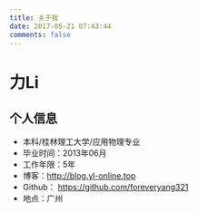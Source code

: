 ```yaml
---
title: 关于我
date: 2017-05-21 07:43:44
comments: false
---
```

# 力Li
## 个人信息
 - 本科/桂林理工大学/应用物理专业
 - 毕业时间：2013年06月
 - 工作年限：5年
 - 博客：http://blog.yl-online.top
 - Github： https://github.com/foreveryang321
 - 地点：广州
